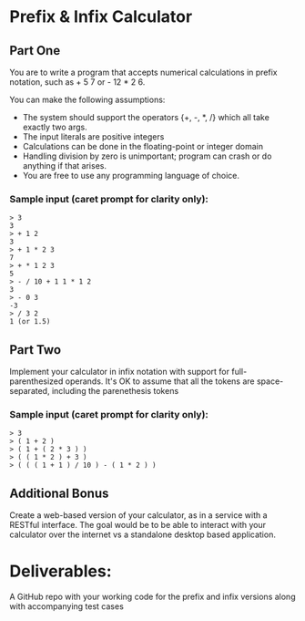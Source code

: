 # Prefix & Infix Calculator

## Part One
You are to write a program that accepts numerical calculations in prefix notation, such as + 5 7 or - 12 * 2 6.

You can make the following assumptions:

* The system should support the operators {+, -, *, /} which all take exactly two args.
* The input literals are positive integers
* Calculations can be done in the floating-point or integer domain
* Handling division by zero is unimportant; program can crash or do anything if that arises.
* You are free to use any programming language of choice.

### Sample input (caret prompt for clarity only):
```
> 3
3
> + 1 2
3
> + 1 * 2 3
7
> + * 1 2 3
5
> - / 10 + 1 1 * 1 2
3
> - 0 3
-3
> / 3 2
1 (or 1.5)
```

## Part Two
Implement your calculator in infix notation with support for full-parenthesized operands. It's OK to assume that all the tokens are space-separated, including the parenethesis tokens

### Sample input (caret prompt for clarity only):
```
> 3
> ( 1 + 2 )
> ( 1 + ( 2 * 3 ) )
> ( ( 1 * 2 ) + 3 )
> ( ( ( 1 + 1 ) / 10 ) - ( 1 * 2 ) )
```

## Additional Bonus
Create a web-based version of your calculator, as in a service with a RESTful interface. The goal would be to be able to interact with your calculator over the internet vs a standalone desktop based application.

# Deliverables:
A GitHub repo with your working code for the prefix and infix versions along with accompanying test cases

